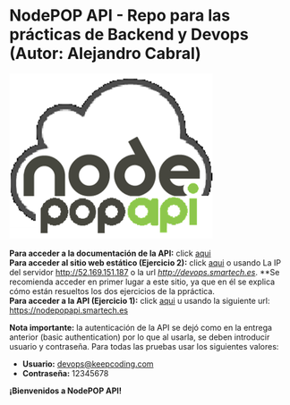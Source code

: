 ﻿# **NodePOP API** - Repo para las prácticas de Backend y Devops  (Autor: Alejandro Cabral)

<img alt="Logo NodePOP API" src="https://github.com/acabral1973/nodepopapi/blob/master/public/images/nodePOP-api-logo.png">

**Para acceder a la documentación de la API:** click [aqui](https://github.com/acabral1973/nodepopapi/blob/master/NODEPOPAPI.md)  
**Para acceder al sitio web estático (Ejercicio 2):** click [aqui](http://devops.smartech.es)  o usando La IP del servidor http://52.169.151.187 o la url *http://devops.smartech.es*. **Se recomienda acceder en primer lugar a este sitio, ya que en él se explica cómo están resueltos los dos 
ejercicios de la ppráctica.  
**Para acceder a la API (Ejercicio 1):** click [aqui](https://nodepopapi.smartech.es) u usando la siguiente url: https://nodepopapi.smartech.es  

**Nota importante:** la autenticación de la API se dejó como en la entrega anterior (basic authentication) por lo que al usarla, se deben introducir usuario y contraseña. Para todas las pruebas usar los siguientes valores:  
* **Usuario:** devops@keepcoding.com
* **Contraseña:** 12345678   

**¡Bienvenidos a NodePOP API!**

